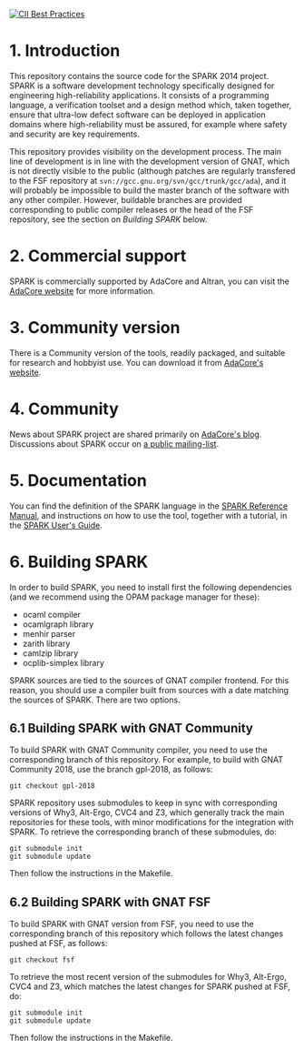 [![CII Best Practices](https://bestpractices.coreinfrastructure.org/projects/959/badge)](https://bestpractices.coreinfrastructure.org/projects/959)

# 1. Introduction

This repository contains the source code for the SPARK 2014 project. SPARK
is a software development technology specifically designed for engineering
high-reliability applications. It consists of a programming language,
a verification toolset and a design method which, taken together, ensure
that ultra-low defect software can be deployed in application domains where
high-reliability must be assured, for example where safety and security are
key requirements.

This repository provides visibility on the development process. The main line
of development is in line with the development version of GNAT, which is not
directly visible to the public (although patches are regularly transfered to
the FSF repository at ``svn://gcc.gnu.org/svn/gcc/trunk/gcc/ada``), and it will
probably be impossible to build the master branch of the software with any
other compiler. However, buildable branches are provided corresponding to
public compiler releases or the head of the FSF repository, see the section on
*Building SPARK* below.

# 2. Commercial support

SPARK is commercially supported by AdaCore and Altran, you can visit the
[AdaCore website](http://www.adacore.com/sparkpro/) for more information.

# 3. Community version

There is a Community version of the tools, readily packaged, and suitable for
research and hobbyist use. You can download it from
[AdaCore's website](https://www.adacore.com/download).

# 4. Community

News about SPARK project are shared primarily on [AdaCore's
blog](https://blog.adacore.com/). Discussions about SPARK occur on [a public
mailing-list](https://lists.adacore.com/mailman/listinfo/spark2014-discuss).

# 5. Documentation

You can find the definition of the SPARK language in the
[SPARK Reference Manual](http://docs.adacore.com/spark2014-docs/html/lrm/),
and instructions on how to use the tool, together with a tutorial, in the
[SPARK User's Guide](http://docs.adacore.com/spark2014-docs/html/ug/).

# 6. Building SPARK

In order to build SPARK, you need to install first the following dependencies
(and we recommend using the OPAM package manager for these):

* ocaml compiler
* ocamlgraph library
* menhir parser
* zarith library
* camlzip library
* ocplib-simplex library

SPARK sources are tied to the sources of GNAT compiler frontend. For this
reason, you should use a compiler built from sources with a date matching the
sources of SPARK. There are two options.

## 6.1 Building SPARK with GNAT Community

To build SPARK with GNAT Community compiler, you need to use the corresponding
branch of this repository. For example, to build with GNAT Community 2018, use
the branch gpl-2018, as follows:

```
git checkout gpl-2018
```

SPARK repository uses submodules to keep in sync with corresponding versions
of Why3, Alt-Ergo, CVC4 and Z3, which generally track the main repositories for
these tools, with minor modifications for the integration with SPARK. To
retrieve the corresponding branch of these submodules, do:

```
git submodule init
git submodule update
```

Then follow the instructions in the Makefile.

## 6.2 Building SPARK with GNAT FSF

To build SPARK with GNAT version from FSF, you need to use the corresponding
branch of this repository which follows the latest changes pushed at FSF, as
follows:

```
git checkout fsf
```

To retrieve the most recent version of the submodules for Why3, Alt-Ergo, CVC4
and Z3, which matches the latest changes for SPARK pushed at FSF, do:

```
git submodule init
git submodule update
```

Then follow the instructions in the Makefile.
